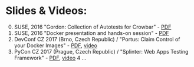# Slides & Videos:

0. SUSE, 2016 "Gordon: Collection of Autotests for Crowbar" - [PDF](https://github.com/Evalle/gordon/blob/master/Gordon%20-%20crowbar%20autotestsuite%20(2).pdf)
1. SUSE, 2016 "Docker presentation and hands-on session" - [PDF](https://www.slideshare.net/slideshow/embed_code/key/16wAuaVKga8tib)
2. DevConf CZ 2017 (Brno, Czech Republic) / "Portus: Claim Control of your Docker Images" - [PDF](pdfs/Portus.pdf), [video](https://www.youtube.com/watch?v=gjOOw_TV8vk)
3. PyCon CZ 2017 (Prague, Czech Republic) / "Splinter: Web Apps Testing Framework" - [PDF](pdfs/Splinter.pdf), [video](https://www.youtube.com/watch?v=EDhRIiq8sV4)
4 ... 
